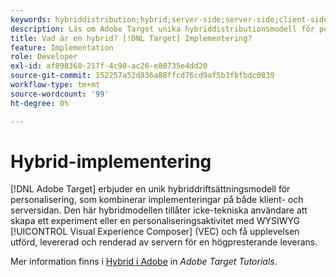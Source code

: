 ```yaml
---
keywords: hybriddistribution;hybrid;server-side;server-side;client-side;client-side;client side;client side;hybrid implementation
description: Läs om Adobe Target unika hybriddistributionsmodell för personalisering, blandning av implementeringar på klient- och serversidan.
title: Vad är en hybrid? [!DNL Target] Implementering?
feature: Implementation
role: Developer
exl-id: af898360-217f-4c90-ac26-e80735e4dd20
source-git-commit: 152257a52d836a88ffcd76cd9af5b3fbfbdc0839
workflow-type: tm+mt
source-wordcount: '99'
ht-degree: 0%

---
```


# Hybrid-implementering

[!DNL Adobe Target] erbjuder en unik hybriddriftsättningsmodell för personalisering, som kombinerar implementeringar på både klient- och serversidan. Den här hybridmodellen tillåter icke-tekniska användare att skapa ett experiment eller en personaliseringsaktivitet med WYSIWYG [!UICONTROL Visual Experience Composer] (VEC) och få upplevelsen utförd, levererad och renderad av servern för en högpresterande leverans.

Mer information finns i [Hybrid i Adobe](https://experienceleague.adobe.com/docs/target-learn/tutorials/implementation/hybrid-deployment.html) in *Adobe Target Tutorials*.
